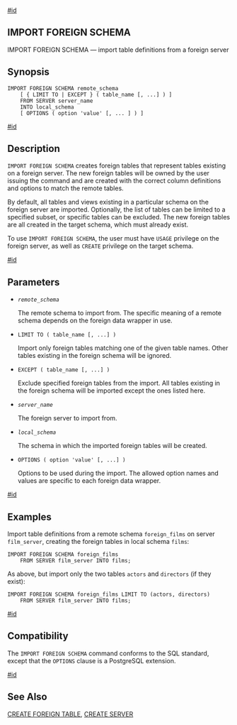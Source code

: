 [#id](#SQL-IMPORTFOREIGNSCHEMA)

## IMPORT FOREIGN SCHEMA

IMPORT FOREIGN SCHEMA — import table definitions from a foreign server

## Synopsis

```
IMPORT FOREIGN SCHEMA remote_schema
    [ { LIMIT TO | EXCEPT } ( table_name [, ...] ) ]
    FROM SERVER server_name
    INTO local_schema
    [ OPTIONS ( option 'value' [, ... ] ) ]
```

[#id](#SQL-IMPORTFOREIGNSCHEMA-DESCRIPTION)

## Description

`IMPORT FOREIGN SCHEMA` creates foreign tables that represent tables existing on a foreign server. The new foreign tables will be owned by the user issuing the command and are created with the correct column definitions and options to match the remote tables.

By default, all tables and views existing in a particular schema on the foreign server are imported. Optionally, the list of tables can be limited to a specified subset, or specific tables can be excluded. The new foreign tables are all created in the target schema, which must already exist.

To use `IMPORT FOREIGN SCHEMA`, the user must have `USAGE` privilege on the foreign server, as well as `CREATE` privilege on the target schema.

[#id](#id-1.9.3.151.6)

## Parameters

* *`remote_schema`*

  The remote schema to import from. The specific meaning of a remote schema depends on the foreign data wrapper in use.

* `LIMIT TO ( table_name [, ...] )`

  Import only foreign tables matching one of the given table names. Other tables existing in the foreign schema will be ignored.

* `EXCEPT ( table_name [, ...] )`

  Exclude specified foreign tables from the import. All tables existing in the foreign schema will be imported except the ones listed here.

* *`server_name`*

  The foreign server to import from.

* *`local_schema`*

  The schema in which the imported foreign tables will be created.

* `OPTIONS ( option 'value' [, ...] )`

  Options to be used during the import. The allowed option names and values are specific to each foreign data wrapper.

[#id](#SQL-IMPORTFOREIGNSCHEMA-EXAMPLES)

## Examples

Import table definitions from a remote schema `foreign_films` on server `film_server`, creating the foreign tables in local schema `films`:

```
IMPORT FOREIGN SCHEMA foreign_films
    FROM SERVER film_server INTO films;
```

As above, but import only the two tables `actors` and `directors` (if they exist):

```
IMPORT FOREIGN SCHEMA foreign_films LIMIT TO (actors, directors)
    FROM SERVER film_server INTO films;
```

[#id](#SQL-IMPORTFOREIGNSCHEMA-COMPATIBILITY)

## Compatibility

The `IMPORT FOREIGN SCHEMA` command conforms to the SQL standard, except that the `OPTIONS` clause is a PostgreSQL extension.

[#id](#id-1.9.3.151.9)

## See Also

[CREATE FOREIGN TABLE](sql-createforeigntable), [CREATE SERVER](sql-createserver)